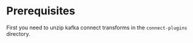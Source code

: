 # Prerequisites

First you need to unzip kafka connect transforms in the `connect-plugins` directory.
